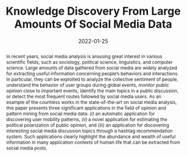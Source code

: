 ---
title: "Knowledge Discovery From Large Amounts Of Social Media Data"
date: 2022-01-25
publishDate: 2022-01-25
authors: ["Loris Belcastro", "Riccardo Cantini", "Fabrizio Marozzo"]
publication_types: ["2"]
abstract: "In recent years, social media analysis is arousing great interest in various scientific fields,
such as sociology, political science, linguistics, and computer science. Large amounts of data gathered
from social media are widely analyzed for extracting useful information concerning people’s
behaviors and interactions. In particular, they can be exploited to analyze the collective sentiment of
people, understand the behavior of user groups during global events, monitor public opinion close to
important events, identify the main topics in a public discussion, or detect the most frequent routes
followed by social media users. As an example of the countless works in the state-of-the-art on social
media analysis, this paper presents three significant applications in the field of opinion and pattern
mining from social media data: *(i)* an automatic application for discovering user mobility patterns,
*(ii)* a novel application for estimating the political polarization of public opinion, and *(iii)* an application
for discovering interesting social media discussion topics through a hashtag recommendation
system. Such applications clearly highlight the abundance and wealth of useful information in many
application contexts of human life that can be extracted from social media posts."
featured: true
publication: "*Applied Sciences, vol.12, no. 3, 2022*"
#url_pdf: "files/papers/journals/xxx.pdf"
#doi: "xxx/xxx"


# Featured image
# To use, add an image named `featured.jpg/png` to your page's folder. 
image:
  caption: ""
  focal_point: ""
  preview_only: false


tags: ["Big Data", "Social Media Analysis"]

---